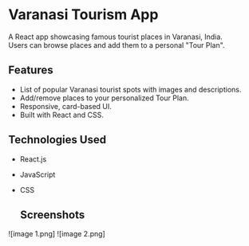# Varanasi Tourism App

A React app showcasing famous tourist places in Varanasi, India.  
Users can browse places and add them to a personal "Tour Plan".

## Features

- List of popular Varanasi tourist spots with images and descriptions.
- Add/remove places to your personalized Tour Plan.
- Responsive, card-based UI.
- Built with React and CSS.


## Technologies Used

- React.js
- JavaScript
- CSS

  ## Screenshots
![image 1.png]
![image 2.png]

